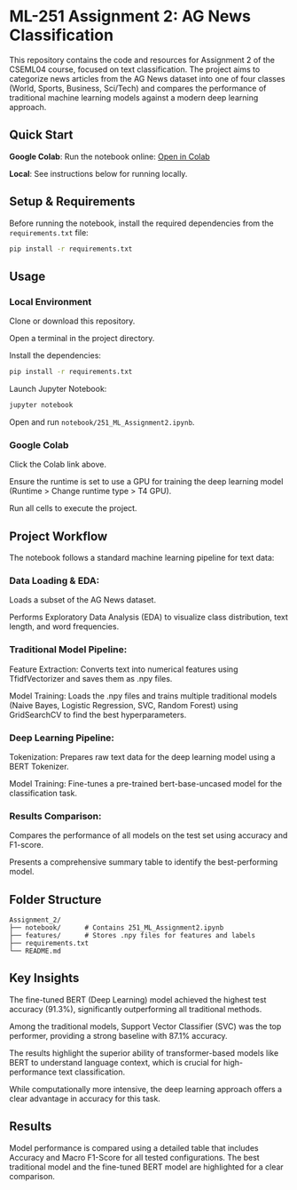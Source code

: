 # ML-251 Assignment 2: AG News Classification
This repository contains the code and resources for Assignment 2 of the CSEML04 course, focused on text classification. The project aims to categorize news articles from the AG News dataset into one of four classes (World, Sports, Business, Sci/Tech) and compares the performance of traditional machine learning models against a modern deep learning approach.

## Quick Start
**Google Colab**: Run the notebook online: [Open in Colab](https://colab.research.google.com/drive/11dA7fUtUfbSD7a7KDgNgB7Gk50PzcSqk)

**Local**: See instructions below for running locally.

## Setup & Requirements
Before running the notebook, install the required dependencies from the `requirements.txt` file:

```bash
pip install -r requirements.txt
```

## Usage
### Local Environment
Clone or download this repository.

Open a terminal in the project directory.

Install the dependencies:
```bash
pip install -r requirements.txt
```
Launch Jupyter Notebook:
```bash
jupyter notebook
```
Open and run `notebook/251_ML_Assignment2.ipynb`.

### Google Colab
Click the Colab link above.

Ensure the runtime is set to use a GPU for training the deep learning model (Runtime > Change runtime type > T4 GPU).

Run all cells to execute the project.

## Project Workflow
The notebook follows a standard machine learning pipeline for text data:

### Data Loading & EDA:

Loads a subset of the AG News dataset.

Performs Exploratory Data Analysis (EDA) to visualize class distribution, text length, and word frequencies.

### Traditional Model Pipeline:

Feature Extraction: Converts text into numerical features using TfidfVectorizer and saves them as .npy files.

Model Training: Loads the .npy files and trains multiple traditional models (Naive Bayes, Logistic Regression, SVC, Random Forest) using GridSearchCV to find the best hyperparameters.

### Deep Learning Pipeline:

Tokenization: Prepares raw text data for the deep learning model using a BERT Tokenizer.

Model Training: Fine-tunes a pre-trained bert-base-uncased model for the classification task.

### Results Comparison:

Compares the performance of all models on the test set using accuracy and F1-score.

Presents a comprehensive summary table to identify the best-performing model.

## Folder Structure

```
Assignment_2/
├── notebook/      # Contains 251_ML_Assignment2.ipynb
├── features/      # Stores .npy files for features and labels
├── requirements.txt
└── README.md
```
## Key Insights
The fine-tuned BERT (Deep Learning) model achieved the highest test accuracy (91.3%), significantly outperforming all traditional methods.

Among the traditional models, Support Vector Classifier (SVC) was the top performer, providing a strong baseline with 87.1% accuracy.

The results highlight the superior ability of transformer-based models like BERT to understand language context, which is crucial for high-performance text classification.

While computationally more intensive, the deep learning approach offers a clear advantage in accuracy for this task.

## Results
Model performance is compared using a detailed table that includes Accuracy and Macro F1-Score for all tested configurations. The best traditional model and the fine-tuned BERT model are highlighted for a clear comparison.